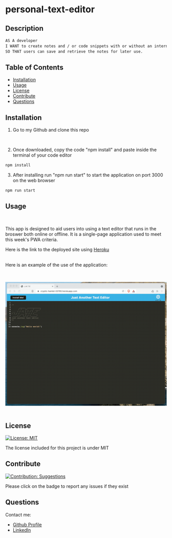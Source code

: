 # personal-text-editor
## Description

```md
AS A developer 
I WANT to create notes and / or code snippets with or without an internet connection 
SO THAT users can save and retrieve the notes for later use.
```
    
## Table of Contents
    
- [Installation](#installation)
- [Usage](#usage)
- [License](#license)
- [Contribute](#contribute)
- [Questions](#questions)
    
## Installation
    
1) Go to my Github and clone this repo

<br>

2) Once downloaded, copy the code "npm install" and paste inside the terminal of your code editor

```bash
npm install
```

3) After installing run "npm run start" to start the application on port 3000 on the web browser

```bash
npm run start
```
 ## Usage
 <br>

This app is designed to aid users into using a text editor that runs in the broswer both online or offline. It is a single-page application used to meet this week's PWA criteria.

Here is the link to the deployed site using [Heroku](https://personaltexteditor.herokuapp.com/)

<br>Here is an example of the use of the application:

<br>

![Personal Text Editor Functionality](./Assets/00-demo.gif)
<br><br>
    
## License 
[![License: MIT](https://img.shields.io/badge/License-MIT-blue.svg)](https://opensource.org/licenses/MIT)
    
    
The license included for this project is under MIT
    
    
## Contribute 
[![Contribution: Suggestions](https://img.shields.io/badge/Contribution%20-Suggestions-4baaaa.svg)](https://github.com/odingol/personal-text-editor/issues)
    
Please click on the badge to report any issues if they exist
    
    
## Questions
    
Contact me: 

- [Github Profile](https://github.com/odingol)
- [LinkedIn](https://www.linkedin.com/in/lamor-odingo/)  
